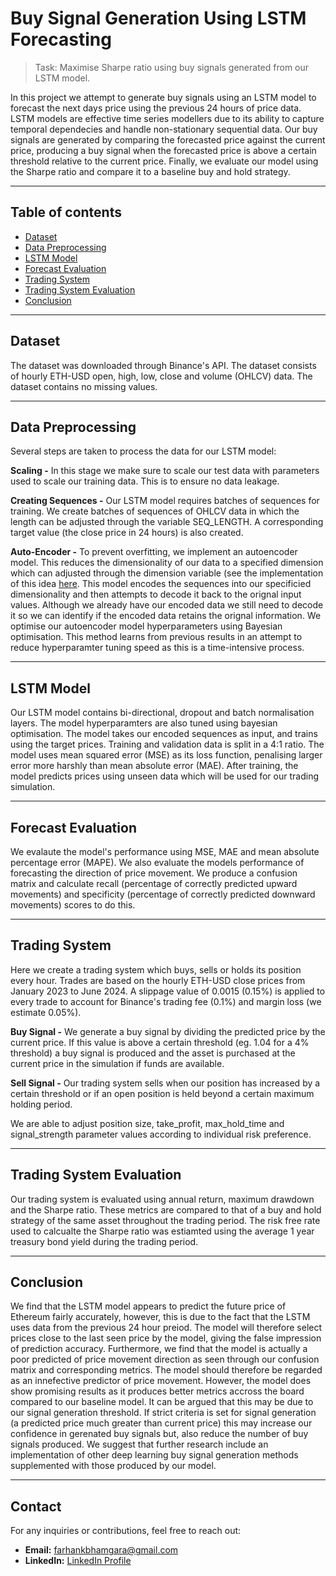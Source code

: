 # Buy Signal Generation Using LSTM Forecasting

> Task: Maximise Sharpe ratio using buy signals generated from our LSTM model.

In this project we attempt to generate buy signals using an LSTM model to forecast the next days price using the previous 24 hours of price data. LSTM models are effective time series modellers due to its ability to capture temporal dependecies and handle non-stationary sequential data. Our buy signals are generated by comparing the forecasted price against the current price, producing a buy signal when the forecasted price is above a certain threshold relative to the current price. Finally, we evaluate our model using the Sharpe ratio and compare it to a baseline buy and hold strategy. 


---


## Table of contents
- [Dataset](#dataset)
- [Data Preprocessing](#data-preprocessing)
- [LSTM Model](#lstm-model)
- [Forecast Evaluation](#forecast-evaluation)
- [Trading System](#trading-system)
- [Trading System Evaluation](#trading-system-evaluation)
- [Conclusion](#conclusion)


---


## Dataset

The dataset was downloaded through Binance's API. The dataset consists of hourly ETH-USD open, high, low, close and volume (OHLCV) data. The dataset contains no missing values. 


---


## Data Preprocessing

Several steps are taken to process the data for our LSTM model:

**Scaling -**
In this stage we make sure to scale our test data with parameters used to scale our training data. This is to ensure no data leakage.

**Creating Sequences -**
 Our LSTM model requires batches of sequences for training. We create batches of sequences of OHLCV data in which the length can be adjusted through the variable SEQ_LENGTH. A corresponding target value (the close price in 24 hours) is also created. 

**Auto-Encoder -**
 To prevent overfitting, we implement an autoencoder model. This reduces the dimensionality of our data to a specified dimension which can adjusted through the dimension variable (see the implementation of this idea [here](https://www.researchgate.net/publication/349804504_Predicting_stock_returns_of_Tehran_exchange_using_LSTM_neural_network_and_feature_engineering_technique). This model encodes the sequences into our specificied dimensionality and then attempts to decode it back to the orignal input values. Although we already have our encoded data we still need to decode it so we can identify if the encoded data retains the orignal information. We optimise our autoencoder model hyperparameters using Bayesian optimisation. This method learns from previous results in an attempt to reduce hyperparamter tuning speed as this is a time-intensive process.


---


## LSTM Model

Our LSTM model contains bi-directional, dropout and batch normalisation layers. The model hyperparamters are also tuned using bayesian optimisation. The model takes our encoded sequences as input, and trains using the target prices. Training and validation data is split in a 4:1 ratio. The model uses mean squared error (MSE) as its loss function, penalising larger error more harshly than mean absolute error (MAE). After training, the model predicts prices using unseen data which will be used for our trading simulation.


---


## Forecast Evaluation


We evalaute the model's performance using MSE, MAE and mean absolute percentage error (MAPE). We also evaluate the models performance of forecasting the direction of price movement. We produce a confusion matrix and calculate recall (percentage of correctly predicted upward movements) and specificity (percentage of correctly predicted downward movements) scores to do this. 


---


## Trading System

Here we create a trading system which buys, sells or holds its position every hour. Trades are based on the hourly ETH-USD close prices from January 2023 to June 2024. A slippage value of 0.0015 (0.15%) is applied to every trade to account for Binance's trading fee (0.1%) and margin loss (we estimate 0.05%). 

**Buy Signal -**
 We generate a buy signal by dividing the predicted price by the current price. If this value is above a certain threshold (eg. 1.04 for a 4% threshold) a buy signal is produced and the asset is purchased at the current price in the simulation if funds are available. 

**Sell Signal -**
 Our trading system sells when our position has increased by a certain threshold or if an open position is held beyond a certain maximum holding period. 

We are able to adjust position size, take_profit, max_hold_time and signal_strength parameter values according to individual risk preference.


---


## Trading System Evaluation

Our trading system is evaluated using annual return, maximum drawdown and the Sharpe ratio. These metrics are compared to that of a buy and hold strategy of the same asset throughout the trading period. The risk free rate used to calcualte the Sharpe ratio was estiamted using the average 1 year treasury bond yield during the trading period.


---


## Conclusion

We find that the LSTM model appears to predict the future price of Ethereum fairly accurately, however, this is due to the fact that the LSTM uses data from the previous 24 hour preiod. The model will therefore select prices close to the last seen price by the model, giving the false impression of prediction accuracy. Furthermore, we find that the model is actually a poor predicted of price movement direction as seen through our confusion matrix and corresponding metrics. The model should therefore be regarded as an innefective predictor of price movement. However, the model does show promising results as it produces better metrics accross the board compared to our baseline model. It can be argued that this may be due to our signal generation threshold. If strict criteria is set for signal generation (a predicted price much greater than current price) this may increase our confidence in gerenated buy signals but, also reduce the number of buy signals produced. We suggest that further research include an implementation of other deep learning buy signal generation methods supplemented with those produced by our model.
  


---



## Contact

For any inquiries or contributions, feel free to reach out:

- **Email:** farhankbhamgara@gmail.com 
- **LinkedIn:** [LinkedIn Profile](https://www.linkedin.com/in/farhanbh/)
